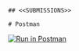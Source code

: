 
    
    ## <<SUBMISSIONS>>
    
    # Postman 
   [![Run in Postman](https://run.pstmn.io/button.svg)](https://app.getpostman.com/run-collection/25479220-10b71993-8245-41f7-9824-8a4ce589e801?action=collection%2Ffork&collection-url=entityId%3D25479220-10b71993-8245-41f7-9824-8a4ce589e801%26entityType%3Dcollection%26workspaceId%3D1e1fc155-7cfc-40f4-8382-e8a19315caba)
